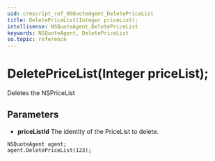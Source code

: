 ```yaml
---
uid: crmscript_ref_NSQuoteAgent_DeletePriceList
title: DeletePriceList(Integer priceList);
intellisense: NSQuoteAgent.DeletePriceList
keywords: NSQuoteAgent, DeletePriceList
so.topic: reference
---
```


# DeletePriceList(Integer priceList);

Deletes the NSPriceList
 
## Parameters

* **priceListId** The identity of the PriceList to delete.

```crmscript
NSQuoteAgent agent;
agent.DeletePriceList(123);
```

